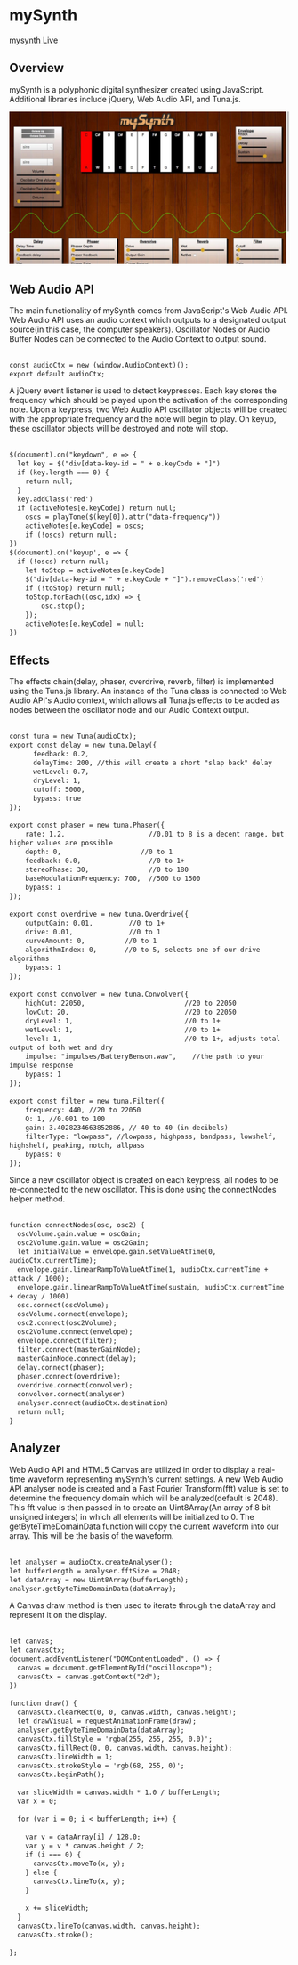 # mySynth

[mysynth Live](http://johnvanschultz.site/mySynth)

## Overview

mySynth is a polyphonic digital synthesizer created using JavaScript. Additional libraries include jQuery, Web Audio API, and Tuna.js.

![mySynth](/mySynth.jpg)

## Web Audio API

The main functionality of mySynth comes from JavaScript's Web Audio API. Web Audio API uses an audio context which outputs to a designated output source(in this case, the computer speakers). Oscillator Nodes or Audio Buffer Nodes can be connected to the Audio Context to output sound.

```

const audioCtx = new (window.AudioContext)();
export default audioCtx;

```

A jQuery event listener is used to detect keypresses. Each key stores the frequency which should be played upon the activation of the corresponding note. Upon a keypress, two Web Audio API oscillator objects will be created with the appropriate frequency and the note will begin to play. On keyup, these oscillator objects will be destroyed and note will stop.

```

$(document).on("keydown", e => {
  let key = $("div[data-key-id = " + e.keyCode + "]")
  if (key.length === 0) {
    return null;
  }
  key.addClass('red')
  if (activeNotes[e.keyCode]) return null;
    oscs = playTone($(key[0]).attr("data-frequency"))
    activeNotes[e.keyCode] = oscs;
    if (!oscs) return null;
})
$(document).on('keyup', e => {
  if (!oscs) return null;
    let toStop = activeNotes[e.keyCode]
    $("div[data-key-id = " + e.keyCode + "]").removeClass('red')
    if (!toStop) return null;
    toStop.forEach((osc,idx) => {
        osc.stop();
    });
    activeNotes[e.keyCode] = null;
})

```

## Effects

The effects chain(delay, phaser, overdrive, reverb, filter) is implemented using the Tuna.js library. An instance of the Tuna class is connected to Web Audio API's Audio context, which allows all Tuna.js effects to be added as nodes between the oscillator node and our Audio Context output.

```

const tuna = new Tuna(audioCtx);
export const delay = new tuna.Delay({
      feedback: 0.2,
      delayTime: 200, //this will create a short "slap back" delay
      wetLevel: 0.7,
      dryLevel: 1,
      cutoff: 5000,
      bypass: true
});

export const phaser = new tuna.Phaser({
    rate: 1.2,                     //0.01 to 8 is a decent range, but higher values are possible
    depth: 0,                    //0 to 1
    feedback: 0.0,                 //0 to 1+
    stereoPhase: 30,               //0 to 180
    baseModulationFrequency: 700,  //500 to 1500
    bypass: 1
});

export const overdrive = new tuna.Overdrive({
    outputGain: 0.01,         //0 to 1+
    drive: 0.01,              //0 to 1
    curveAmount: 0,          //0 to 1
    algorithmIndex: 0,       //0 to 5, selects one of our drive algorithms
    bypass: 1
});

export const convolver = new tuna.Convolver({
    highCut: 22050,                         //20 to 22050
    lowCut: 20,                             //20 to 22050
    dryLevel: 1,                            //0 to 1+
    wetLevel: 1,                            //0 to 1+
    level: 1,                               //0 to 1+, adjusts total output of both wet and dry
    impulse: "impulses/BatteryBenson.wav",    //the path to your impulse response
    bypass: 1
});

export const filter = new tuna.Filter({
    frequency: 440, //20 to 22050
    Q: 1, //0.001 to 100
    gain: 3.4028234663852886, //-40 to 40 (in decibels)
    filterType: "lowpass", //lowpass, highpass, bandpass, lowshelf, highshelf, peaking, notch, allpass
    bypass: 0
});

```

Since a new oscillator object is created on each keypress, all nodes to be re-connected to the new oscillator. This is done using the connectNodes helper method.

```

function connectNodes(osc, osc2) {
  oscVolume.gain.value = oscGain;
  osc2Volume.gain.value = osc2Gain;
  let initialValue = envelope.gain.setValueAtTime(0, audioCtx.currentTime);
  envelope.gain.linearRampToValueAtTime(1, audioCtx.currentTime + attack / 1000);
  envelope.gain.linearRampToValueAtTime(sustain, audioCtx.currentTime + decay / 1000)
  osc.connect(oscVolume);
  oscVolume.connect(envelope);
  osc2.connect(osc2Volume);
  osc2Volume.connect(envelope);
  envelope.connect(filter);
  filter.connect(masterGainNode);
  masterGainNode.connect(delay);
  delay.connect(phaser);
  phaser.connect(overdrive);
  overdrive.connect(convolver);
  convolver.connect(analyser)
  analyser.connect(audioCtx.destination)
  return null;
}

```

## Analyzer

Web Audio API and HTML5 Canvas are utilized in order to display a real-time waveform representing mySynth's current settings. A new Web Audio API analyser node is created and a Fast Fourier Transform(fft) value is set to determine the frequency domain which will be analyzed(default is 2048). This fft value is then passed in to create an Uint8Array(An array of 8 bit unsigned integers) in which all elements will be initialized to 0. The getByteTimeDomainData function will copy the current waveform into our array. This will be the basis of the waveform.

```

let analyser = audioCtx.createAnalyser();
let bufferLength = analyser.fftSize = 2048;
let dataArray = new Uint8Array(bufferLength);
analyser.getByteTimeDomainData(dataArray);

```

A Canvas draw method is then used to iterate through the dataArray and represent it on the display.

```

let canvas;
let canvasCtx;
document.addEventListener("DOMContentLoaded", () => {
  canvas = document.getElementById("oscilloscope");
  canvasCtx = canvas.getContext("2d");
})

function draw() {
  canvasCtx.clearRect(0, 0, canvas.width, canvas.height);
  let drawVisual = requestAnimationFrame(draw);
  analyser.getByteTimeDomainData(dataArray);
  canvasCtx.fillStyle = 'rgba(255, 255, 255, 0.0)';
  canvasCtx.fillRect(0, 0, canvas.width, canvas.height);
  canvasCtx.lineWidth = 1;
  canvasCtx.strokeStyle = 'rgb(68, 255, 0)';
  canvasCtx.beginPath();

  var sliceWidth = canvas.width * 1.0 / bufferLength;
  var x = 0;

  for (var i = 0; i < bufferLength; i++) {

    var v = dataArray[i] / 128.0;
    var y = v * canvas.height / 2;
    if (i === 0) {
      canvasCtx.moveTo(x, y);
    } else {
      canvasCtx.lineTo(x, y);
    }

    x += sliceWidth;
  }
  canvasCtx.lineTo(canvas.width, canvas.height);
  canvasCtx.stroke();

};

```
